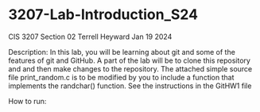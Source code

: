 # 3207-Lab-Introduction_S24
CIS 3207 Section 02
Terrell Heyward
Jan 19 2024

Description:
In this lab, you will be learning about git and some of the features of git and GitHub. A part of the lab will be to clone this repository and and then make changes to the repository.
The attached simple source file print_random.c is to be modified by you to include a function that implements the randchar() function.
See the instructions in the GitHW1 file

How to run:
